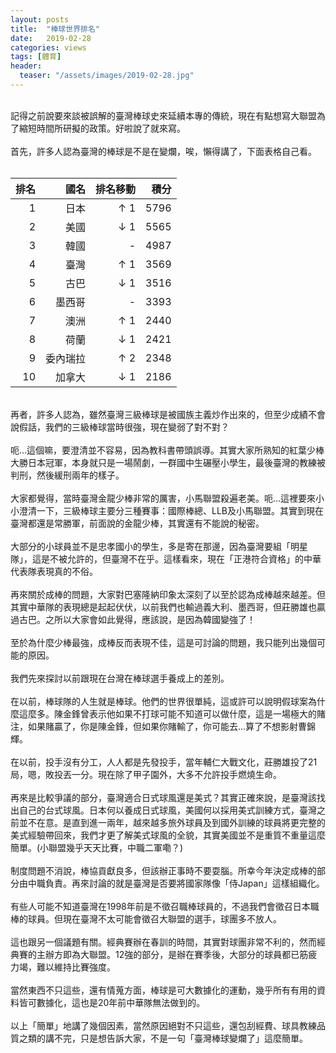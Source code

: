 ```yaml
---
layout: posts
title:  "棒球世界排名"
date:   2019-02-28
categories: views
tags: [體育]
header: 
  teaser: "/assets/images/2019-02-28.jpg"
---
```

<br>
記得之前說要來談被誤解的臺灣棒球史來延續本專的傳統，現在有點想寫大聯盟為了縮短時間所研擬的政策。好啦說了就來寫。<br><br>
首先，許多人認為臺灣的棒球是不是在變爛，唉，懶得講了，下面表格自己看。<br><br>

| 排名 | 國名 | 排名移動 | 積分 | 
| ---: | ---: | ---: | ---: |
| 1 | 日本 | ↑ 1 | 5796 | 
| 2 | 美國 | ↓ 1 | 5565 | 
| 3 | 韓國 | - | 4987 | 
| 4 | 臺灣 | ↑ 1 | 3569 | 
| 5 | 古巴 | ↓ 1 | 3516 | 
| 6 | 墨西哥 | - | 3393 | 
| 7 | 澳洲 | ↑ 1 | 2440 | 
| 8 | 荷蘭 | ↓ 1 | 2421 | 
| 9 | 委內瑞拉 | ↑ 2 | 2348 | 
| 10 | 加拿大 | ↓ 1 | 2186 | 

<br>
再者，許多人認為，雖然臺灣三級棒球是被國族主義炒作出來的，但至少成績不會說假話，我們的三級棒球當時很強，現在變弱了對不對？<br><br>
呃…這個嘛，要澄清並不容易，因為教科書帶頭誤導。其實大家所熟知的紅葉少棒大勝日本冠軍，本身就只是一場鬧劇，一群國中生碾壓小學生，最後臺灣的教練被判刑，然後緩刑兩年的樣子。<br><br>
大家都覺得，當時臺灣金龍少棒非常的厲害，小馬聯盟殺遍老美。呃…這裡要來小小澄清一下，三級棒球主要分三種賽事：國際棒總、LLB及小馬聯盟。其實到現在臺灣都還是常勝軍，前面說的金龍少棒，其實還有不能說的秘密。<br><br>
大部分的小球員並不是忠孝國小的學生，多是寄在那邊，因為臺灣要組「明星隊」，這是不被允許的，但臺灣不在乎。這樣看來，現在「正港符合資格」的中華代表隊表現真的不俗。<br><br>
再來關於成棒的問題，大家對巴塞隆納印象太深刻了以至於認為成棒越來越差。但其實中華隊的表現總是起起伏伏，以前我們也輸過義大利、墨西哥，但莊勝雄也贏過古巴。之所以大家會如此覺得，應該說，是因為韓國變強了！<br><br>
至於為什麼少棒最強，成棒反而表現不佳，這是可討論的問題，我只能列出幾個可能的原因。<br><br>
我們先來探討以前跟現在台灣在棒球選手養成上的差別。<br><br>
在以前，棒球隊的人生就是棒球。他們的世界很單純，這或許可以說明假球案為什麼這麼多。陳金鋒曾表示他如果不打球可能不知道可以做什麼，這是一場極大的賭注，如果賭贏了，你是陳金鋒，但如果你賭輸了，你可能去...算了不想影射曹錦輝。<br><br>
在以前，投手沒有分工，人人都是先發投手，當年輔仁大戰文化，莊勝雄投了21局，嗯，敗投丟一分。現在除了甲子園外，大多不允許投手燃燒生命。<br><br>
再來是比較爭議的部分，臺灣適合日式球風還是美式？其實正確來說，是臺灣該找出自己的台式球風。日本何以養成日式球風，美國何以採用美式訓練方式，臺灣之前並不在意。是直到進一兩年，越來越多旅外球員及到國外訓練的球員將更完整的美式經驗帶回來，我們才更了解美式球風的全貌，其實美國並不是重質不重量這麼簡單。(小聯盟幾乎天天比賽，中職二軍嘞？)<br><br>
制度問題不消說，棒協貢獻良多，但該辦正事時不要耍腦。所幸今年決定成棒的部分由中職負責。再來討論的就是臺灣是否要將國家隊像「侍Japan」這樣組織化。<br><br>
有些人可能不知道臺灣在1998年前是不徵召職棒球員的，不過我們會徵召日本職棒的球員。但現在臺灣不太可能會徵召大聯盟的選手，球團多不放人。<br><br>
這也跟另一個議題有關。經典賽辦在春訓的時間，其實對球團非常不利的，然而經典賽的主辦方即為大聯盟。12強的部分，是辦在賽季後，大部分的球員都已筋疲力竭，難以維持比賽強度。<br><br>
當然東西不只這些，還有情蒐方面，棒球是可大數據化的運動，幾乎所有有用的資料皆可數據化，這也是20年前中華隊無法做到的。<br><br>
以上「簡單」地講了幾個因素，當然原因絕對不只這些，還包刮經費、球具教練品質之類的講不完，只是想告訴大家，不是一句「臺灣棒球變爛了」這麼簡單。<br><br>

